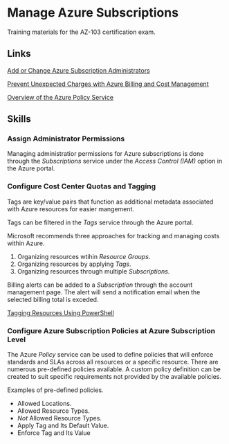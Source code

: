 # Manage Azure Subscriptions

Training materials for the AZ-103 certification exam.

## Links

[Add or Change Azure Subscription Administrators](https://docs.microsoft.com/en-us/azure/billing/billing-add-change-azure-subscription-administrator)

[Prevent Unexpected Charges with Azure Billing and Cost Management](https://docs.microsoft.com/en-us/azure/billing/billing-getting-started)

[Overview of the Azure Policy Service](https://docs.microsoft.com/en-us/azure/governance/policy/overview)

## Skills

### Assign Administrator Permissions

Managing administratior permissions for Azure subscriptions is done through the _Subscriptions_ service under the _Access Control (IAM)_ option in the Azure portal.

### Configure Cost Center Quotas and Tagging

Tags are key/value pairs that function as additional metadata associated with Azure resources for easier mangement.

Tags can be filtered in the _Tags_ service through the Azure portal.

Microsoft recommends three approaches for tracking and managing costs within Azure.

1. Organizing resources wtihin _Resource Groups_.
1. Organizing resources by applying _Tags_.
1. Organizing resources through multiple _Subscriptions_.

Billing alerts can be added to a _Subscription_ through the account management page.  The alert will send a notification email when the selected billing total is exceded.

[Tagging Resources Using PowerShell](tags/tags-powershell.md)

### Configure Azure Subscription Policies at Azure Subscription Level

The Azure _Policy_ service can be used to define policies that will enforce standards and SLAs across all resources or a specific resource.  There are numerous pre-defined policies available.  A custom policy definition can be created to suit specific requirements not provided by the available policies.

Examples of pre-defined policies.

- Allowed Locations.
- Allowed Resource Types.
- _Not_ Allowed Resource Types.
- Apply Tag and Its Default Value.
- Enforce Tag and Its Value
